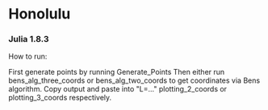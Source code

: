 # Honolulu
### Julia 1.8.3
How to run:

First generate points by running Generate_Points
Then either run bens_alg_three_coords or bens_alg_two_coords to get coordinates via Bens algorithm.
Copy output and paste into "L=..." plotting_2_coords or plotting_3_coords respectively. 

